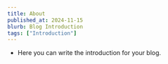 ```yaml
---
title: About
published_at: 2024-11-15
blurb: Blog Introduction
tags: ["Introduction"]
---
```


- Here you can write the introduction for your blog. 